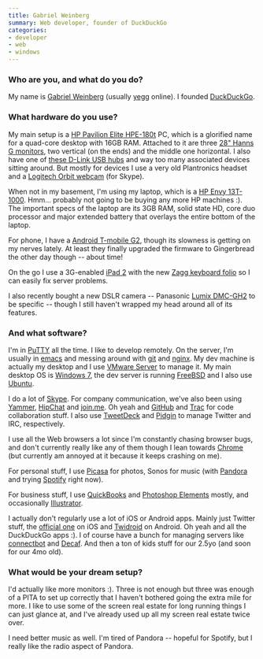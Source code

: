 ```yaml
---
title: Gabriel Weinberg
summary: Web developer, founder of DuckDuckGo
categories:
- developer
- web
- windows
---
```


### Who are you, and what do you do?

My name is [Gabriel Weinberg](http://www.gabrielweinberg.com/ "Gabriel's website.") (usually [yegg](http://twitter.com/#!/yegg "Gabriel's Twitter account.") online). I founded [DuckDuckGo][].

### What hardware do you use?

My main setup is a [HP Pavilion Elite HPE-180t][pavilion-elite-180t] PC, which is a glorified name for a quad-core desktop with 16GB RAM. Attached to it are three [28" Hanns G monitors][hz281hpb], two vertical (on the ends) and the middle one horizontal. I also have one of [these D-Link USB hubs][dub-h7] and way too many associated devices sitting around. But mostly for devices I use a very old Plantronics headset and a [Logitech Orbit webcam][quickcam-orbit-mp] (for Skype).

When not in my basement, I'm using my laptop, which is a [HP Envy 13T-1000][envy-13t-1000]. Hmm... probably not going to be buying any more HP machines :). The important specs of the laptop are its 3GB RAM, solid state HD, core duo processor and major extended battery that overlays the entire bottom of the laptop.

For phone, I have a [Android T-mobile G2][g2], though its slowness is getting on my nerves lately. At least they finally upgraded the firmware to Gingerbread the other day though -- about time!
 
On the go I use a 3G-enabled [iPad 2][ipad-2] with the new [Zagg keyboard folio][zaggfolio-ipad-2] so I can easily fix server problems.

I also recently bought a new DSLR camera -- Panasonic [Lumix DMC-GH2][lumix-dmc-gh2] to be specific -- though I still haven't wrapped my head around all of its features.

### And what software?

I'm in [PuTTY][] all the time. I like to develop remotely. On the server, I'm usually in [emacs][] and messing around with [git][] and [nginx][]. My dev machine is actually my desktop and I use [VMware Server][vmware-server] to manage it. My main desktop OS is [Windows 7][windows-7], the dev server is running [FreeBSD][] and I also use [Ubuntu][].

I do a lot of [Skype][]. For company communication, we've also been using [Yammer][], [HipChat][] and [join.me][]. Oh yeah and [GitHub][] and [Trac][] for code collaboration stuff. I also use [TweetDeck][] and [Pidgin][] to manage Twitter and IRC, respectively.

I use all the Web browsers a lot since I'm constantly chasing browser bugs, and don't currently really like any of them though I lean towards [Chrome][] (but currently am annoyed at it because it keeps crashing on me).

For personal stuff, I use [Picasa][] for photos, Sonos for music (with [Pandora][] and trying [Spotify][] right now).
 
For business stuff, I use [QuickBooks][] and [Photoshop Elements][photoshop-elements] mostly, and occasionally [Illustrator][].

I actually don't regularly use a lot of iOS or Android apps. Mainly just Twitter stuff, the [official one][twitter-ios] on iOS and [Twidroid][twidroid-android] on Android. Oh yeah and all the DuckDuckGo apps :). I of course have a bunch for managing servers like [connectbot][connectbot-android] and [Decaf][decaf-android]. And then a ton of kids stuff for our 2.5yo (and soon for our 4mo old).

### What would be your dream setup?

I'd actually like more monitors :). Three is not enough but three was enough of a PITA to set up correctly that I haven't bothered going the extra mile for more. I like to use some of the screen real estate for long running things I can just glance at, and I've already used up all my screen real estate twice over.

I need better music as well. I'm tired of Pandora -- hopeful for Spotify, but I really like the radio aspect of Pandora.

[ipad-2]: https://www.apple.com/ipad/ "A tablet device."
[g2]: https://en.wikipedia.org/wiki/LG_G2 "An Android smartphone."
[zaggfolio-ipad-2]: https://www.zagg.com/zaggfolio-ipad-keyboard-case/6142 "An iPad case with a stand and keyboard."
[hz281hpb]: https://www.amazon.com/Hannspree-HZ281HPB-28-Inch-LED-lit-Monitor/dp/B003C2B1O2 "A 28 inch LCD screen."
[dub-h7]: http://www.dlink.com/us/en/home-solutions/connect/usb/dub-h7-7-port-usb-2-0-hub "A 7 port USB 2 hub."
[quickcam-orbit-mp]: https://www.amazon.com/Logitech-QuickCam-Orbit-Webcam-961422-0403/dp/B000BBAKSA "A webcam."
[envy-13t-1000]: http://h10025.www1.hp.com/ewfrf/wc/product?cc=us&lc=en&dlc=en&product=3995930 "A 13.1 inch PC laptop."
[lumix-dmc-gh2]: https://en.wikipedia.org/wiki/Panasonic_Lumix_DMC-GH2 "A Micro Four Thirds DSLR camera."
[pavilion-elite-180t]: http://h10025.www1.hp.com/ewfrf/wc/product?cc=us&lc=en&dlc=en&product=4146000 "A desktop tower PC."
[ubuntu]: https://www.ubuntu.com/ "A Unix distribution."
[illustrator]: https://www.adobe.com/products/illustrator.html "A vector graphics editor."
[nginx]: http://nginx.org/ "A very fast web/mail server."
[github]: https://github.com/ "A Git code repository service."
[git]: https://git-scm.com/ "A version control system."
[trac]: https://trac.edgewall.org/ "An issue tracker and wiki package for software development."
[tweetdeck]: https://about.twitter.com/products/tweetdeck "A multi-column Twitter client."
[twidroid-android]: https://www.bluestacks.com/blog/app-reviews/archive/twidroid.html "A Twitter client for Android devices."
[twitter-ios]: https://itunes.apple.com/app/twitter/id333903271 "A Twitter client."
[skype]: https://www.skype.com/en/ "Voice and video chat software."
[spotify]: https://www.spotify.com/us/ "A music streaming service."
[freebsd]: https://www.freebsd.org/ "An open source operating system."
[hipchat]: https://www.hipchat.com/ "A hosted IM and file service."
[join.me]: https://www.join.me/ "A screen sharing/collaboration service."
[chrome]: https://www.google.com/intl/en/chrome/browser/ "A WebKit-based browser, where each tab runs in its own thread."
[connectbot-android]: https://connectbot.org/ "A secure shell for Android devices."
[duckduckgo]: https://duckduckgo.com/ "A new search engine."
[decaf-android]: https://play.google.com/store/apps/details?id=net.nineapps.monitor "An EC2 client for Android."
[vmware-server]: https://en.wikipedia.org/wiki/VMware_Server "Virtual server software."
[quickbooks]: https://quickbooks.intuit.com/ "Business accounting software for Windows."
[emacs]: http://www.gnu.org/software/emacs/ "A free open-source text editor."
[yammer]: https://www.yammer.com/ "An enterprise messaging platform."
[picasa]: http://picasa.google.com/ "A photo client and web service."
[pandora]: http://www.pandora.com/ "A personalised Internet radio station."
[photoshop-elements]: https://www.adobe.com/products/photoshop-elements.html "A lightweight image editor."
[pidgin]: http://www.pidgin.im/ "An open-source multi-protocol chat client."
[putty]: https://www.chiark.greenend.org.uk/~sgtatham/putty/ "A free Telnet/SSH client for Windows."
[windows-7]: https://en.wikipedia.org/wiki/Windows_7 "An operating system."
